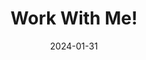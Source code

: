 ---
title: "Work With Me!"
date: 2024-01-31
externalUrl: "https://jamespanther.com/writings/i-switched-from-google-analytics-to-fathom-analytics/"
summary: "Link to my new client intake form"
_build:
  render: "never"
  list: "local"
---